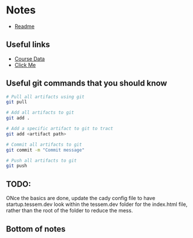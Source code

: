# Notes

- [Readme](README.md)

## Useful links

- [Course Data](https://learn.cs260.click)
- [Click Me](#bottom-of-notes)

## Useful git commands that you should know

```bash
# Pull all artifacts using git
git pull

# Add all artifacts to git
git add .

# Add a specific artifact to git to tract
git add <artifact path>

# Commit all artifacts to git
git commit -m "Commit message"

# Push all artifacts to git
git push
```

## TODO:
ONce the basics are done, update the cady config file to have startup.tessem.dev look within the tessem.dev folder for the index.html file, rather than the root of the folder to reduce the mess.

## Bottom of notes
